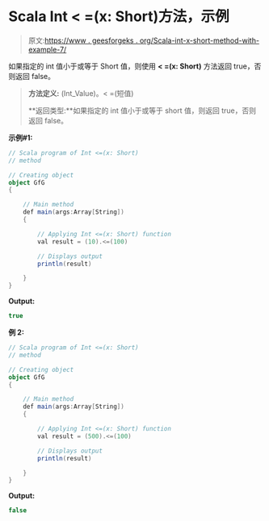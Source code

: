 # Scala Int < =(x: Short)方法，示例

> 原文:[https://www . geesforgeks . org/Scala-int-x-short-method-with-example-7/](https://www.geeksforgeeks.org/scala-int-x-short-method-with-example-7/)

如果指定的 int 值小于或等于 Short 值，则使用 **< =(x: Short)** 方法返回 true，否则返回 false。

> **方法定义:** (Int_Value)。< =(短值)
> 
> **返回类型:**如果指定的 int 值小于或等于 short 值，则返回 true，否则返回 false。

**示例#1:**

```scala
// Scala program of Int <=(x: Short)
// method

// Creating object
object GfG
{ 

    // Main method
    def main(args:Array[String])
    {

        // Applying Int <=(x: Short) function
        val result = (10).<=(100)

        // Displays output
        println(result)

    }
} 
```

**Output:**

```scala
true

```

**例 2:**

```scala
// Scala program of Int <=(x: Short)
// method

// Creating object
object GfG
{ 

    // Main method
    def main(args:Array[String])
    {

        // Applying Int <=(x: Short) function
        val result = (500).<=(100)

        // Displays output
        println(result)

    }
} 
```

**Output:**

```scala
false

```